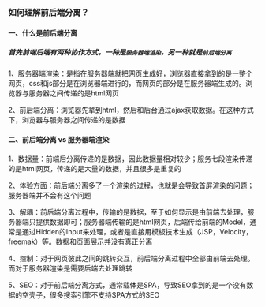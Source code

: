 ### 如何理解前后端分离？

#### 一、什么是前后端分离

##### 首先前端后端有两种协作方式，一种是`服务器端渲染`，另一种就是`前后端分离`

1、服务器端渲染：是指在服务器端就把网页生成好，浏览器直接拿到的是一整个网页，css和js部分是在浏览器端进行的，而网页的部分是在服务器端生成的。浏览器与服务器之间传递的是html网页

2、前后端分离：浏览器先拿到html，然后和后台通过ajax获取数据。在这种方式下，浏览器与服务器之间传递的是数据

#### 二、前后端分离 vs 服务器端渲染

1、数据量：前端后分离传递的是数据，因此数据量相对较少；服务七段渲染传递的是html网页，传递的是大量的数据，并且很多是重复的

2、体验方面：前后端分离多了一个渲染的过程，也就是会导致首屏渲染的问题；服务器端并不会有这个问题

3、解耦：前后端分离过程中，传输的是数据，至于如何显示是由前端去处理，服务器端只提供数据即可；服务器端传输的是html网页，后端传给前端的Model，通常是通过Hidden的Input来处理，或者是直接用模板技术生成（JSP，Velocity，freemak）等。数据和页面展示并没有真正分离

4、控制：对于网页彼此之间的跳转交互，前后端分离过程中全部由前端去处理。而对于服务器渲染是需要后端去处理跳转

5、SEO：对于前后端分离方式，通常载体是SPA，导致SEO拿到的是一个没有数据的空壳子，很多搜索引擎不支持SPA方式的SEO

